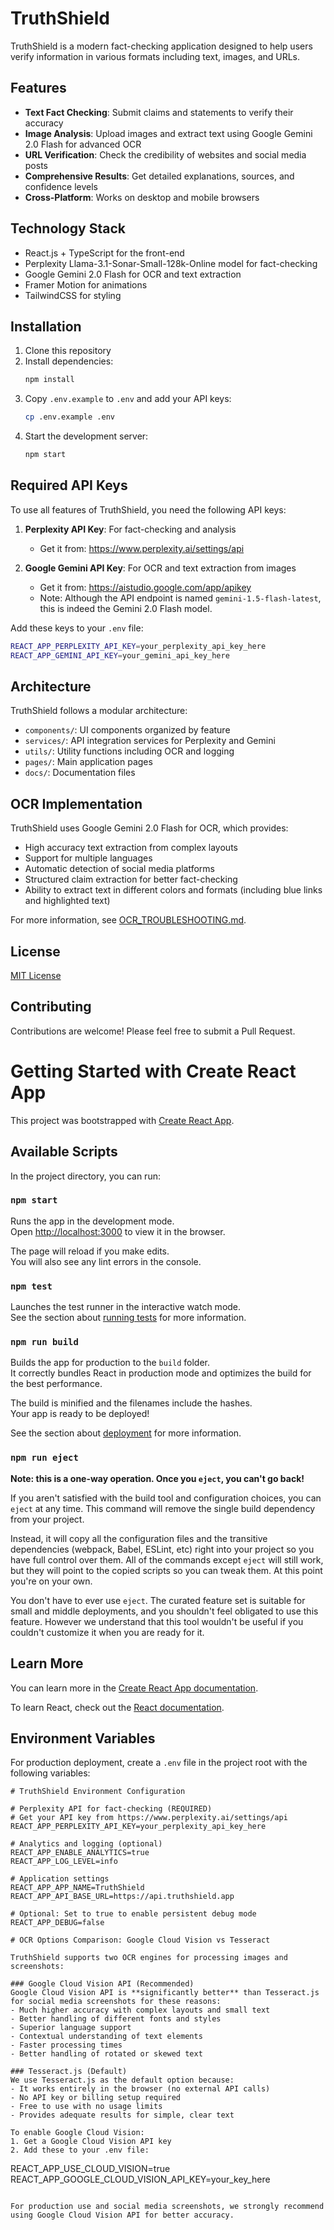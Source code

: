 # TruthShield

TruthShield is a modern fact-checking application designed to help users verify information in various formats including text, images, and URLs.

## Features

- **Text Fact Checking**: Submit claims and statements to verify their accuracy
- **Image Analysis**: Upload images and extract text using Google Gemini 2.0 Flash for advanced OCR
- **URL Verification**: Check the credibility of websites and social media posts
- **Comprehensive Results**: Get detailed explanations, sources, and confidence levels
- **Cross-Platform**: Works on desktop and mobile browsers

## Technology Stack

- React.js + TypeScript for the front-end
- Perplexity Llama-3.1-Sonar-Small-128k-Online model for fact-checking
- Google Gemini 2.0 Flash for OCR and text extraction
- Framer Motion for animations
- TailwindCSS for styling

## Installation

1. Clone this repository
2. Install dependencies:
   ```bash
   npm install
   ```
3. Copy `.env.example` to `.env` and add your API keys:
   ```bash
   cp .env.example .env
   ```
4. Start the development server:
   ```bash
   npm start
   ```

## Required API Keys

To use all features of TruthShield, you need the following API keys:

1. **Perplexity API Key**: For fact-checking and analysis
   - Get it from: https://www.perplexity.ai/settings/api

2. **Google Gemini API Key**: For OCR and text extraction from images
   - Get it from: https://aistudio.google.com/app/apikey
   - Note: Although the API endpoint is named `gemini-1.5-flash-latest`, this is indeed the Gemini 2.0 Flash model.

Add these keys to your `.env` file:

```bash
REACT_APP_PERPLEXITY_API_KEY=your_perplexity_api_key_here
REACT_APP_GEMINI_API_KEY=your_gemini_api_key_here
```

## Architecture

TruthShield follows a modular architecture:

- `components/`: UI components organized by feature
- `services/`: API integration services for Perplexity and Gemini
- `utils/`: Utility functions including OCR and logging
- `pages/`: Main application pages
- `docs/`: Documentation files

## OCR Implementation

TruthShield uses Google Gemini 2.0 Flash for OCR, which provides:

- High accuracy text extraction from complex layouts
- Support for multiple languages
- Automatic detection of social media platforms
- Structured claim extraction for better fact-checking
- Ability to extract text in different colors and formats (including blue links and highlighted text)

For more information, see [OCR_TROUBLESHOOTING.md](./src/docs/OCR_TROUBLESHOOTING.md).

## License

[MIT License](LICENSE)

## Contributing

Contributions are welcome! Please feel free to submit a Pull Request.

# Getting Started with Create React App

This project was bootstrapped with [Create React App](https://github.com/facebook/create-react-app).

## Available Scripts

In the project directory, you can run:

### `npm start`

Runs the app in the development mode.\
Open [http://localhost:3000](http://localhost:3000) to view it in the browser.

The page will reload if you make edits.\
You will also see any lint errors in the console.

### `npm test`

Launches the test runner in the interactive watch mode.\
See the section about [running tests](https://facebook.github.io/create-react-app/docs/running-tests) for more information.

### `npm run build`

Builds the app for production to the `build` folder.\
It correctly bundles React in production mode and optimizes the build for the best performance.

The build is minified and the filenames include the hashes.\
Your app is ready to be deployed!

See the section about [deployment](https://facebook.github.io/create-react-app/docs/deployment) for more information.

### `npm run eject`

**Note: this is a one-way operation. Once you `eject`, you can't go back!**

If you aren't satisfied with the build tool and configuration choices, you can `eject` at any time. This command will remove the single build dependency from your project.

Instead, it will copy all the configuration files and the transitive dependencies (webpack, Babel, ESLint, etc) right into your project so you have full control over them. All of the commands except `eject` will still work, but they will point to the copied scripts so you can tweak them. At this point you're on your own.

You don't have to ever use `eject`. The curated feature set is suitable for small and middle deployments, and you shouldn't feel obligated to use this feature. However we understand that this tool wouldn't be useful if you couldn't customize it when you are ready for it.

## Learn More

You can learn more in the [Create React App documentation](https://facebook.github.io/create-react-app/docs/getting-started).

To learn React, check out the [React documentation](https://reactjs.org/).

## Environment Variables

For production deployment, create a `.env` file in the project root with the following variables:

```
# TruthShield Environment Configuration

# Perplexity API for fact-checking (REQUIRED)
# Get your API key from https://www.perplexity.ai/settings/api
REACT_APP_PERPLEXITY_API_KEY=your_perplexity_api_key_here

# Analytics and logging (optional)
REACT_APP_ENABLE_ANALYTICS=true
REACT_APP_LOG_LEVEL=info

# Application settings
REACT_APP_APP_NAME=TruthShield
REACT_APP_API_BASE_URL=https://api.truthshield.app

# Optional: Set to true to enable persistent debug mode
REACT_APP_DEBUG=false

# OCR Options Comparison: Google Cloud Vision vs Tesseract

TruthShield supports two OCR engines for processing images and screenshots:

### Google Cloud Vision API (Recommended)
Google Cloud Vision API is **significantly better** than Tesseract.js for social media screenshots for these reasons:
- Much higher accuracy with complex layouts and small text
- Better handling of different fonts and styles
- Superior language support
- Contextual understanding of text elements
- Faster processing times
- Better handling of rotated or skewed text

### Tesseract.js (Default)
We use Tesseract.js as the default option because:
- It works entirely in the browser (no external API calls)
- No API key or billing setup required
- Free to use with no usage limits
- Provides adequate results for simple, clear text

To enable Google Cloud Vision:
1. Get a Google Cloud Vision API key
2. Add these to your .env file:
```
REACT_APP_USE_CLOUD_VISION=true
REACT_APP_GOOGLE_CLOUD_VISION_API_KEY=your_key_here
```

For production use and social media screenshots, we strongly recommend using Google Cloud Vision API for better accuracy.
